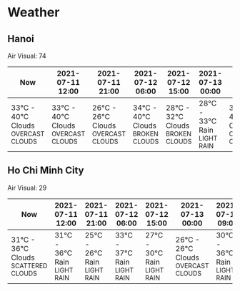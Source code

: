 # Weather

## Hanoi

Air Visual: 74

<table>

<thead>

<tr>

<th>Now</th>

<th>
<div>2021-07-11</div>
<div>12:00</div>
</th>
<th>
<div>2021-07-11</div>
<div>21:00</div>
</th>
<th>
<div>2021-07-12</div>
<div>06:00</div>
</th>
<th>
<div>2021-07-12</div>
<div>15:00</div>
</th>
<th>
<div>2021-07-13</div>
<div>00:00</div>
</th>
<th>
<div>2021-07-13</div>
<div>09:00</div>
</th>

</tr>

</thead>

<tbody>

<tr>

<td>

<div>33°C - 40°C</div>
<div>Clouds</div>
<div style="font-size: 14px">OVERCAST CLOUDS</div>

</td>

<td>
<div>33°C - 40°C</div>
<div>Clouds</div>
<div style="font-size: 14px">OVERCAST CLOUDS</div>
</td>
<td>
<div>26°C - 26°C</div>
<div>Clouds</div>
<div style="font-size: 14px">OVERCAST CLOUDS</div>
</td>
<td>
<div>34°C - 40°C</div>
<div>Clouds</div>
<div style="font-size: 14px">BROKEN CLOUDS</div>
</td>
<td>
<div>28°C - 32°C</div>
<div>Clouds</div>
<div style="font-size: 14px">BROKEN CLOUDS</div>
</td>
<td>
<div>28°C - 33°C</div>
<div>Rain</div>
<div style="font-size: 14px">LIGHT RAIN</div>
</td>
<td>
<div>33°C - 40°C</div>
<div>Clouds</div>
<div style="font-size: 14px">OVERCAST CLOUDS</div>
</td>

</tr>

</tbody>

</table>

## Ho Chi Minh City

Air Visual: 29

<table>

<thead>

<tr>

<th>Now</th>

<th>
<div>2021-07-11</div>
<div>12:00</div>
</th>
<th>
<div>2021-07-11</div>
<div>21:00</div>
</th>
<th>
<div>2021-07-12</div>
<div>06:00</div>
</th>
<th>
<div>2021-07-12</div>
<div>15:00</div>
</th>
<th>
<div>2021-07-13</div>
<div>00:00</div>
</th>
<th>
<div>2021-07-13</div>
<div>09:00</div>
</th>

</tr>

</thead>

<tbody>

<tr>

<td>

<div>31°C - 36°C</div>
<div>Clouds</div>
<div style="font-size: 14px">SCATTERED CLOUDS</div>

</td>

<td>
<div>31°C - 36°C</div>
<div>Rain</div>
<div style="font-size: 14px">LIGHT RAIN</div>
</td>
<td>
<div>25°C - 26°C</div>
<div>Rain</div>
<div style="font-size: 14px">LIGHT RAIN</div>
</td>
<td>
<div>33°C - 37°C</div>
<div>Rain</div>
<div style="font-size: 14px">LIGHT RAIN</div>
</td>
<td>
<div>27°C - 30°C</div>
<div>Rain</div>
<div style="font-size: 14px">LIGHT RAIN</div>
</td>
<td>
<div>26°C - 26°C</div>
<div>Clouds</div>
<div style="font-size: 14px">OVERCAST CLOUDS</div>
</td>
<td>
<div>30°C - 36°C</div>
<div>Rain</div>
<div style="font-size: 14px">LIGHT RAIN</div>
</td>

</tr>

</tbody>

</table>
